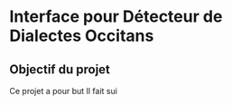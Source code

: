 # Interface pour Détecteur de Dialectes Occitans

## Objectif du projet

Ce projet a pour but
Il fait sui

